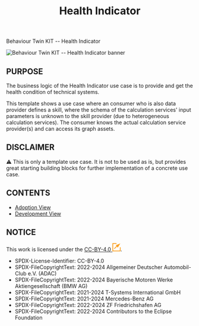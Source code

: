 ﻿---
id: overview
title: Health Indicator
description: Behaviour Twin KIT
hide_title: true
---

<div style={{fontSize:40, color:'rgb(255,166,1)', marginBottom:13}}>Behaviour Twin KIT -- Health Indicator</div>

![Behaviour Twin KIT -- Health Indicator banner](@site/static/img/kit-icons/behaviour-twin-hi-kit-icon.svg)

## PURPOSE

The business logic of the Health Indicator use case is to provide and get the health condition of technical systems.

This template shows a use case where an consumer who is also data provider defines a skill, where the schema of the calculation services' input parameters is unknown to the skill provider (due to heterogeneous calculation services). The consumer knows the actual calculation service provider(s) and can access its graph assets.

## DISCLAIMER

:warning: This is only a template use case. It is not to be used as is, but provides great starting building blocks for further implementation of a concrete use case.

## CONTENTS

- [Adoption View](adoption-view/overview)
- [Development View](development-view/overview)

## NOTICE

This work is licensed under the [CC-BY-4.0 ![(external link)](/icons/external-link.svg)](https://creativecommons.org/licenses/by/4.0/legalcode).

- SPDX-License-Identifier: CC-BY-4.0
- SPDX-FileCopyrightText: 2022-2024 Allgemeiner Deutscher Automobil-Club e.V. (ADAC)
- SPDX-FileCopyrightText: 2022-2024 Bayerische Motoren Werke Aktiengesellschaft (BMW AG)
- SPDX-FileCopyrightText: 2021-2024 T-Systems International GmbH
- SPDX-FileCopyrightText: 2021-2024 Mercedes-Benz AG
- SPDX-FileCopyrightText: 2022-2024 ZF Friedrichshafen AG
- SPDX-FileCopyrightText: 2022-2024 Contributors to the Eclipse Foundation
